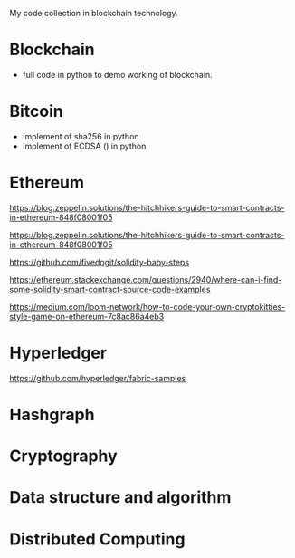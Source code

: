 My code collection in blockchain technology.

# Blockchain

* full code in python to demo working of blockchain.



# Bitcoin

* implement of sha256 in python
* implement of ECDSA () in python


# Ethereum

https://blog.zeppelin.solutions/the-hitchhikers-guide-to-smart-contracts-in-ethereum-848f08001f05

https://blog.zeppelin.solutions/the-hitchhikers-guide-to-smart-contracts-in-ethereum-848f08001f05

https://github.com/fivedogit/solidity-baby-steps

https://ethereum.stackexchange.com/questions/2940/where-can-i-find-some-solidity-smart-contract-source-code-examples

https://medium.com/loom-network/how-to-code-your-own-cryptokitties-style-game-on-ethereum-7c8ac86a4eb3

# Hyperledger

https://github.com/hyperledger/fabric-samples

# Hashgraph

# Cryptography

# Data structure and algorithm

# Distributed Computing